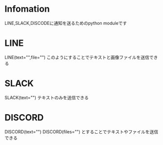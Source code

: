 # Infomation
LINE,SLACK,DISCODEに通知を送るためのpython moduleです

# LINE
LINE(text="",file="")
このようにすることでテキストと画像ファイルを送信できる

# SLACK
SLACK(text="")
テキストのみを送信できる

# DISCORD
DISCORD(text="")
DISCORD(files="")
とすることでテキストやファイルを送信できる
